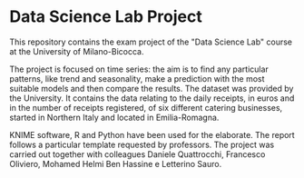 # Data Science Lab Project
This repository contains the exam project of the "Data Science Lab" course at the University of Milano-Bicocca.

The project is focused on time series: the aim is to find any particular patterns, like trend and seasonality, make a prediction with the most suitable models and then compare the results.
The dataset was provided by the University. It contains the data relating to the daily receipts, in euros and in the number of receipts registered, of six different catering businesses, started in Northern Italy and located in Emilia-Romagna.

KNIME software, R and Python have been used for the elaborate. 
The report follows a particular template requested by professors.
The project was carried out together with colleagues Daniele Quattrocchi, Francesco Oliviero, Mohamed Helmi Ben Hassine e Letterino Sauro.
